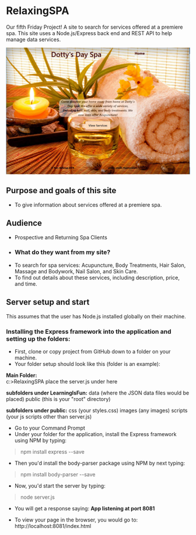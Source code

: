 # RelaxingSPA
Our fifth Friday Project! A site to search for services offered at a premiere spa.  This site uses a Node.js/Express back end and REST API to help manage data services.

![IndexPage](public/images/relaxingspaillustration.jpg?raw=true "IndexPage")

## Purpose and goals of this site
- To give information about services offered at a premiere spa.

## Audience
- Prospective and Returning Spa Clients  
- ### What do they want from my site?
- To search for spa services:  Acupuncture, Body Treatments, Hair Salon, Massage and Bodywork, Nail Salon, and Skin Care.
- To find out details about these services, including description, price, and time.

## Server setup and start
This assumes that the user has Node.js installed globally on their machine.

### Installing the Express framework into the application and setting up the folders:

- First, clone or copy project from GitHub down to a folder on your machine.  
- Your folder setup should look like this (folder is an example):

**Main Folder:**  
c:>RelaxingSPA
place the server.js under here

**subfolders under LearningIsFun:**
data (where the JSON data files would be placed)
public (this is your "root" directory)

**subfolders under public:**
css (your styles.css)
images (any images)
scripts (your js scripts other than server.js)

- Go to your Command Prompt
- Under your folder for the application, install the Express framework using NPM by typing:
> npm install express --save <enter>

- Then you'd install the body-parser package using NPM by next typing:
> npm install body-parser --save <enter>

- Now, you'd start the server by typing:
> node server.js <enter>

- You will get a response saying:
**App listening at port 8081**

- To view your page in the browser, you would go to:
http://localhost:8081/index.html


